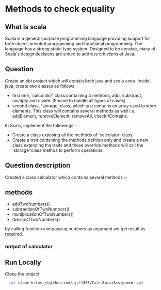 # Methods to check equality 

## What is scala

Scala is a general-purpose programming language providing support for both object-oriented programming and functional programming. The language has a strong static type system. Designed to be concise, many of Scala's design decisions are aimed to address criticisms of Java.

## Question
Create an sbt project which will contain both java and scala code. Inside java, create two classes as follows 

- first one, 'calculator' class containing 4 methods, add, substract, multiply and divide. (Ensure to handle all types of cases).
- second class, 'storage' class, which just contains an array used to store elements. This class will contains several methods as well i.e. addElement, removeElement, removeAll, checkIfContains.

In Scala, implement the followings -

- Create a class exposing all the methods of 'calculator' class.
- Create a trait containing the methods defition only and create a new class extending the traits and these override methods will call the 'storage' class methos to perform operations.

## Question description


Created a class calculator which contains several methods :-

## methods
- addTwoNumbers()
- subtractionOfTwoNumbers()
- multiplicationOfTwoNumbers()
- divisioOfTwoNumbers()

by calling function and passing numbers as argument we get result as required.

### output of calculator



## Run Locally

Clone the project

```bash
  git clone https://github.com/ajit1865/CalculatorAssignment.git
```

